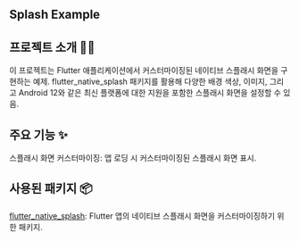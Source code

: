 ## Splash Example

## 프로젝트 소개 👨‍💻
이 프로젝트는 Flutter 애플리케이션에서 커스터마이징된 네이티브 스플래시 화면을 구현하는 예제. flutter_native_splash 패키지를 활용해 다양한 배경 색상, 이미지, 그리고 Android 12와 같은 최신 플랫폼에 대한 지원을 포함한 스플래시 화면을 설정할 수 있음.

## 주요 기능 ✨
스플래시 화면 커스터마이징: 앱 로딩 시 커스터마이징된 스플래시 화면 표시.

## 사용된 패키지 📦
[flutter_native_splash](https://pub.dev/packages/flutter_native_splash): Flutter 앱의 네이티브 스플래시 화면을 커스터마이징하기 위한 패키지.

